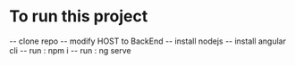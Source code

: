 # To run this project
-- clone repo
-- modify HOST to BackEnd
-- install nodejs
-- install angular cli
-- run : npm i 
-- run : ng serve

